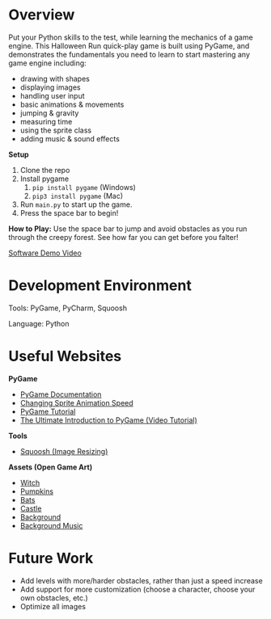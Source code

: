 # Overview

Put your Python skills to the test, while learning the mechanics of a game engine. 
This Halloween Run quick-play game is built using PyGame, and demonstrates the fundamentals you need to learn to start mastering any game engine including:
* drawing with shapes
* displaying images
* handling user input
* basic animations & movements
* jumping & gravity
* measuring time
* using the sprite class
* adding music & sound effects

**Setup**

1. Clone the repo
2. Install pygame
   1. `pip install pygame` (Windows) 
   2. `pip3 install pygame` (Mac)
3. Run `main.py` to start up the game.
4. Press the space bar to begin!

**How to Play:**
Use the space bar to jump and avoid obstacles as you run through the creepy forest. 
See how far you can get before you falter!

[Software Demo Video](https://youtu.be/E42AVRTxsRU)

# Development Environment

Tools: PyGame, PyCharm, Squoosh

Language: Python

# Useful Websites

**PyGame**
* [PyGame Documentation](https://www.pygame.org/news)
* [Changing Sprite Animation Speed](https://stackoverflow.com/questions/49237363/changing-sprite-animation-speed-pygame)
* [PyGame Tutorial](https://www.geeksforgeeks.org/pygame-tutorial/)
* [The Ultimate Introduction to PyGame (Video Tutorial)](https://www.youtube.com/watch?v=AY9MnQ4x3zk)

**Tools**
* [Squoosh (Image Resizing)](https://squoosh.app/editor)

**Assets (Open Game Art)**
* [Witch](https://opengameart.org/content/little-witch)
* [Pumpkins](https://opengameart.org/content/halloween-pack-2d-v10)
* [Bats](https://opengameart.org/content/flappy-bat)
* [Castle](https://opengameart.org/content/dark-halloween-castle)
* [Background](https://opengameart.org/content/3-halloween-game-backgrounds)
* [Background Music](https://opengameart.org/content/haunting-chiptune-loop-void-estate)

# Future Work

* Add levels with more/harder obstacles, rather than just a speed increase
* Add support for more customization (choose a character, choose your own obstacles, etc.)
* Optimize all images